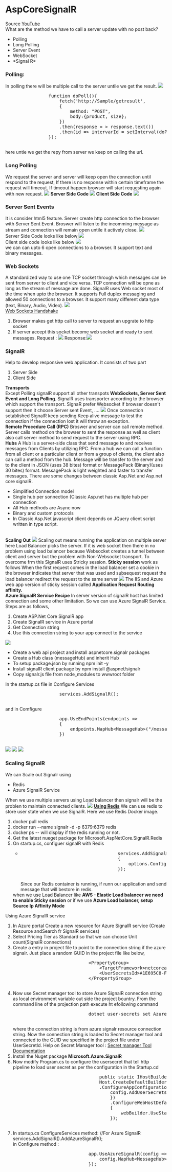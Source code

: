 # AspCoreSignalR

<div>Source <a href="https://www.youtube.com/watch?v=yr_-MArHXUM&list=PLThyvG1mlMzltDxuQj0uQw1TDu1gJUNeG">YouTube</a></div>
<div>
    What are the method we have to call a server update with no post back?
        <ul>
            <li>Polling</li>
            <li>Long Polling</li>
            <li>Server Event</li>
            <li>WebSocket</li>
            <li>*Signal R*</li>
        </ul>
        <p>
            <h3>Polling:</h3>
            In polling there will be multiple call to the server untile we get the result.
                    <img src="Images/Polling.JPG" />
            <pre>
                function doPoll(){
                    fetch('http://Sample/getresult', 
                    {
                        method: "POST",
                        body:{product, size};
                    })
                    .then(response = &gt; response.text())
                    .then(id =&gt; intervarId = setInterval(doPoll, 1000, id));
                });
            </pre>
            here untie we get the repy from server we keep on calling the url.
        </p>
        <p>
            <h3>Long Polling</h3>
            We request the server and server will keep open the connection until respond to the request, If there is no response within certain timeframe the request will timeout. If timeout happen browser will start requesting again with new request.
            <img src="Images/LongPolling.JPG" />
            <b>Server Side Code</b>
            <img src="Images/LongPollingServer_Example.JPG" />
            <b>Client Side Code</b>
            <img src="Images/LongPollingClient_Example.JPG" />
        </p>
        <p>
            <h3>Server Sent Events</h3>
            It is consider html5 feature.
            Server create http connection to the browser with Server Sent Event. Broswer will listen to the incomming message as stream and connection will remain open untile it actively close.
            <img src="Images/Server_Sent_Event.JPG" /><br>
            Server Side Code looks like below
            <img src="Images/Server_Sent_Event_Server_Code.JPG" /><br>
            Client side code looks like below
            <img src="Images/Server_Sent_Event_Client_Code.JPG" /><br>
            we can can upto 6 open connections to a browser. It support text and binary messages.
        </p>
        <p>
            <h3>Web Sockets</h3>
            A standardized way to use one TCP socket through which messages can be sent from server to client and vice versa. TCP connection will be opne as long as the stream of message are done. SignalR uses Web socket most of the time when upto the browser. It supports Full duplex messaging and allowed 50 connections to a browser.
            It support many different data type (text, Binary, Audio, Video).
            <img src="Images/Lifetime_Websocket.JPG" />
            <br>
            <u>Web Sockets Handshake</u><br>
             <ol>
                <li>Browser makes get http call to server to request an upgrate to http socket</li>
                <li>If server accept this socket become web socket and ready to sent messages.
                Request : <img src="Images/WebSocket_HandshakRequest.JPG" />
                Response:<img src="Images/WebSocket_HandshakServerResponset.JPG" />
                </li>
             </ol>
        </p>
        <p>
            <h3><b>SignalR</b></h3>
            Help to develop responsive web application. 
            It consists of two part
            <ol>
            <li>Server Side</li>
            <li>Client Side</li>
            </ol>
            <b>Transports</b><br>
            Except Polling signalR support all other transpots <strong>WebSockets, Server Sent Event and Long Polling</strong>. SignalR uses transporter according to the browser which support the transport. SignaR prefer Websocket if browser doesn't support then it choose Server sent Event, ....
            <img src="Images/SignalR_Transporters.JPG" />
            Once connection setablished SignalR keep sending Keep alive message to test the connection if the connection lost it will throw an exception.
            <br>
            <strong>Remote Procedure Call (RPC)</strong>
            Broswer and server can call remote method. Server calls method on the browser to sent the response as well as client also call server method to send request to the server using RPC.
            <br>
            <strong>Hubs</strong>
            A Hub is a server-side class that send message to and receives messages from Clients by utilizing RPC. 
            From a hub we can call a function from all client or a particular client or from a group of clients, the client also can call a method from the hub. Message will be transfer to the server and to the client in JSON (uses 38 bites) format or MessagePack (Binary)(uses 30 bites) format. MessagePack is light weighted and faster to transfer messages.
            There are some changes between classic Asp.Net and Asp.net core signalR.
            <ul>
            <li>Simplified Connection model</li>
            <li>Single hub per sonnection (Classic Asp.net has multiple hub per connection</li>
            <li>All Hub methods are Async now</li>
            <li>Binary and custom protocols</li>
            <li>In Classic Asp.Net javascript client depends on JQuery client script written in type script.</li>
            </ul>
            <br>
            <b>Scaling Out</b>
            <img src="Images/Scaling-Out.JPG">
            Scaling out means running the application on multiple server  here Load Balancer picks the server. If it is web socket then there in no problem using load balancer because Websocket creates a tunnel between client and server but the problem with Non-Websocket transport. To overcome frm this SignalR uses Stricky session.
            <strong>Sticky session</strong> work as follows
            When the first request comes in the load balancer set a cookie in the browser indicates that server that was used and subsequest request the load balancer redirect the request to the same server
            <img src="Images/Sticky-Session-Scaling-Out.JPG">
            The IIS and Azure web app version of sticky session called <b>Application Request Routing affinity.</b> <br>
            <b>Azure SignalR Service Recipe</b>
            In server version of signalR host has limited connection and some other limitation. So we can use Azure SignalR Service. Steps are as follows,
            <ol>
            <li>Create ASP.Net Core SignalR app</li>
            <li>Create SignalR service in Azure portal</li>
            <li>Get Connection string</li>
            <li>Use this connection string to your app connect to the service</li>
            </ol>
            <img src="Images/Azure-SignalR-Service.JPG">
            <p>
                <ul>
                    <li>Create a web api project and install aspnetcore.signalr packages</li>
                    <li>Create a Hub class (messageHub) and inherit Hub</li>
                    <li>To setup package.json by running npm init -y</li>
                    <li>Install signalR client package by npm install @aspnet/signalr</li>
                    <li>Copy signalr.js file from node_modules to wwwroot folder</li>
                </ul>
                In the startup.cs file in Configure Services
                <pre>
                    services.AddSignalR();
                </pre>
                and in Comfigure
                <pre>
                    app.UseEndPoints(endpoints =&gt;
                    {
                        endpoints.MapHub&lt;MessageHub&gt;("/messages");
                    })
                </pre>
                <img src="Images/Index_Html.JPG">
                <img src="Images/Message_Hub_cs.JPG">
                <img src="Images/Message_js.JPG">
            </p>
            <p><h3>Scaling SignalR</h3>
                We can Scale out Signalr using 
                <ul>
                    <li>Redis</li>
                    <li>Azure SignalR Service</li>
                </ul>
                When we use multiple servers using Load balancer then signalr will be the problen to maintain connected clients.
                <img src="Images/LoadBalancer.JPG">
                <strong><u>Using Redis</u></strong>
                We can use redis to store user state when we use SignalR. Here we use Redis Docker image.
                <ol>
                    <li>docker pull redis</li>
                    <li>docker run --name signalr -d -p 6379:6379 redis</li>
                    <li>docker ps  --  will display if the redis running or not.</li>
                    <li>Get the latest nueget package for Microsoft.AspNetCore.SignalR.Redis</li>
                    <li>On startup.cs, configuer signalR with Redis
                        <ul>
                            <li>
                                <pre>
                                    services.AddSignalR().AddRedis(options =&gt;
                                    {
                                        options.Configuration.ClientName = "SignalR";
                                    });
                                </pre>
                                Since our Redis container is running, if runn our application and send message that will bestore in redis.
                            </li>
                        </ul>
                        when we use Load Balancer like <b>AWS - Elastic Load balancer  we need to enable Sticky session</b> or if we use <b> Azure Load balancer,  setup Source Ip Affinity Mode</b>
                    </li>
                </ol>
                Using Azure SignalR service
                <ol>
                    <li>
                        In Azure portal Create a new resource for Azure SignalR service (Create Resource andSearch fr SignalR services)
                    </li>
                    <li>
                        Select Pricing Tier as Standard so that we can choose Unit count(SignalR connections)
                    </li>
                    <li>
                        Create a entry in project file to point to the connection string if the azure signalr. Just place a random GUID in the project file  like below,
                        <pre>
                            &lt;PropertyGroup&gt;
                                &lt;TargetFramework&gt;netcoreapp3.0&lt;/TargetFramework&gt;
                                &lt;UserSecretsId&gt;A1E695C8-F57A-49C6-8D76-BDD9F01B6F37&lt;/UserSecretsId&gt;
                            &lt;/PropertyGroup&gt;
                        </pre>
                    </li>
                    <li>
                        Now use Secret manager tool to store Azure SignalR connection string as local environment variable out side the project bountry.
                        From the command line of the projection path execute ht efollowing command
                        <pre>
                            dotnet user-secrets set Azure:SignalR:ConnectionString "Endpoint=https://signalrlearn.service.signalr.net;AccessKey=/KGSSVkNqAvubp1woLdxm5owADpdoXWgKNaHKMIo1Zs=;Version=1.0;"
                        </pre>
                        where the connection string is from azure signalr resource connection string.
                        Now the connection string is loaded to Secret manager tool and connected to the GUID we specified in the project file under UserSecretId.
                        Help on Secret Manager tool : <a href=https://docs.microsoft.com/en-us/aspnet/core/security/app-secrets?view=aspnetcore-3.1&tabs=windows>Secret manager Tool Documentation</a>
                    </li>
                    <li>
                        Install the Nuget package <b> Microsoft.Azure.SignalR </b>
                    </li>
                    <li>
                        Now modify Program.cs to configure the usersecret that tell http pipeline to load user secret as per the configuration in the Startup.cd
                        <pre>
                                public static IHostBuilder CreateHostBuilder(string[] args) =&gt;
                                Host.CreateDefaultBuilder(args)
                                .ConfigureAppConfiguration((context, config) =&gt; {
                                    config.AddUserSecrets&lt;Startup&gt;();  //This will load the user screte added in startup
                                    })
                                    .ConfigureWebHostDefaults(webBuilder =&gt;
                                    {
                                        webBuilder.UseStartup&lt;Startup&gt;();
                                    });
                        </pre>
                    </li>
                    <li>
                        In startup.cs ConfigureServices method:
                             //For Azure SignalR
                            services.AddSignalR().AddAzureSignalR(); <br>
                        in Configure method :
                        <pre>
                            app.UseAzureSignalR(config =&gt; {
                                config.MapHub&lt;MessageHub&gt;("/messages");
                            });
                        </pre>
                    </li>
                </ol>
            </p>
        </p>

</div>